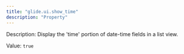 ```yaml
---
title: "glide.ui.show_time"
description: "Property"
---
```


Description: Display the 'time' portion of date-time fields in a list view.

Value: `true`